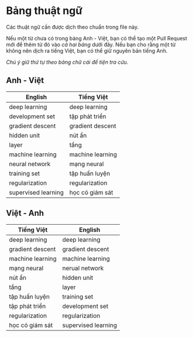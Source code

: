 # Bảng thuật ngữ

Các thuật ngữ cần được dịch theo chuẩn trong file này.

Nếu một từ chưa có trong bảng Anh - Việt, bạn có thể tạo một Pull Request mới để thêm từ đó vào _cả hai bảng_ dưới đây.
Nếu bạn cho rằng một từ không nên dịch ra tiếng Việt, bạn có thể giữ nguyên bản tiếng Anh.

*Chú ý giữ thứ tự theo bảng chữ cái để tiện tra cứu.*

## Anh - Việt

| English             | Tiếng Việt       |
| --------------------| ---------------- |
| deep learning       | deep learning    |
| development set     | tập phát triển   |
| gradient descent    | gradient descent |
| hidden unit         | nút ẩn           |
| layer               | tầng             |
| machine learning    | machine learning |
| neural network      | mạng neural      |
| training set        | tập huấn luyện   |
| regularization      | regularization   |
| supervised learning | học có giám sát  |



## Việt - Anh

| Tiếng Việt       | English             |
| ---------------- | ----------------    |
| deep learning    | deep learning       |
| gradient descent | gradient descent    |
| machine learning | machine learning    |
| mạng neural      | nerual network      |
| nút ẩn           | hidden unit         |
| tầng             | layer               |
| tập huấn luyện   | training set        |
| tập phát triển   | development set     |
| regularization   | regularization      |
| học có giám sát  | supervised learning |
